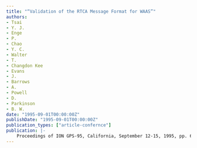 ```yaml
---
title: "“Validation of the RTCA Message Format for WAAS”"
authors:
- Tsai
- Y. J.
- Enge
- P.
- Chao
- Y. C.
- Walter
- T.
- Changdon Kee
- Evans
- J.
- Barrows
- A.
- Powell
- D.
- Parkinson
- B. W.
date: "1995-09-01T00:00:00Z"
publishDate: "1995-09-01T00:00:00Z"
publication_types: ["article-confernce"]
publication: |-
    Proceedings of ION GPS-95, California, September 12-15, 1995, pp. 661-670
---
```

